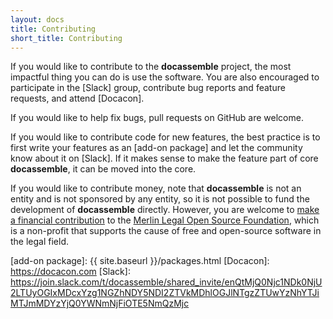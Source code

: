 ```yaml
---
layout: docs
title: Contributing
short_title: Contributing
---
```


If you would like to contribute to the **docassemble** project, the
most impactful thing you can do is use the software.  You are also
encouraged to participate in the [Slack] group, contribute bug reports
and feature requests, and attend [Docacon].

If you would like to help fix bugs, pull requests on GitHub are
welcome.

If you would like to contribute code for new features, the best
practice is to first write your features as an [add-on package] and
let the community know about it on [Slack].  If it makes sense to make
the feature part of core **docassemble**, it can be moved into the
core.

If you would like to contribute money, note that **docassemble** is
not an entity and is not sponsored by any entity, so it is not
possible to fund the development of **docassemble** directly.
However, you are welcome to [make a financial contribution] to the
[Merlin Legal Open Source Foundation], which is a non-profit that
supports the cause of free and open-source software in the legal
field.

[make a financial contribution]: https://www.merlinfoundation.org/donate
[Merlin Legal Open Source Foundation]: https://www.merlinfoundation.org
[add-on package]: {{ site.baseurl }}/packages.html
[Docacon]: https://docacon.com
[Slack]: https://join.slack.com/t/docassemble/shared_invite/enQtMjQ0Njc1NDk0NjU2LTUyOGIxMDcxYzg1NGZhNDY5NDI2ZTVkMDhlOGJlNTgzZTUwYzNhYTJiMTJmMDYzYjQ0YWNmNjFiOTE5NmQzMjc
